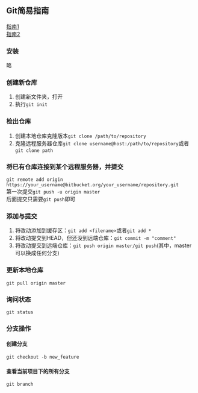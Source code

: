 ## Git简易指南
[指南1](http://www.bootcss.com/p/git-guide/)  
[指南2](http://blog.jobbole.com/53573/)

### 安装
略

### 创建新仓库
1. 创建新文件夹，打开
2. 执行`git init`

### 检出仓库
1. 创建本地仓库克隆版本`git clone /path/to/repository`
2. 克隆远程服务器仓库`git clone username@host:/path/to/repository`或者`git clone path`

### 将已有仓库连接到某个远程服务器，并提交
`git remote add origin https://your_username@bitbucket.org/your_username/repository.git`  
第一次提交`git push -u origin master`  
后面提交只需要`git push`即可

### 添加与提交
1. 将改动添加到缓存区：`git add <filename>`或者`git add *`
2. 将改动提交到HEAD，但还没到远端仓库：`git commit -m "comment"`
3. 将改动提交到远端仓库：`git push origin master/git push`(其中，master可以换成任何分支)

### 更新本地仓库
`git pull origin master`

### 询问状态
`git status`

### 分支操作
#### 创建分支
`git checkout -b new_feature`

#### 查看当前项目下的所有分支
`git branch`